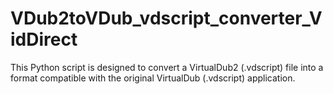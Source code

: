 # VDub2toVDub_vdscript_converter_VidDirect
This Python script is designed to convert a VirtualDub2 (.vdscript) file into a format compatible with the original VirtualDub (.vdscript) application.

